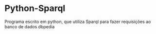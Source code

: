 # Python-Sparql
Programa escrito em python, que utiliza Sparql para fazer requisições ao banco de dados dbpedia
